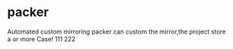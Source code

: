 # packer
Automated custom mirroring
packer can custom the mirror,the project store a or more Case!
111
222
